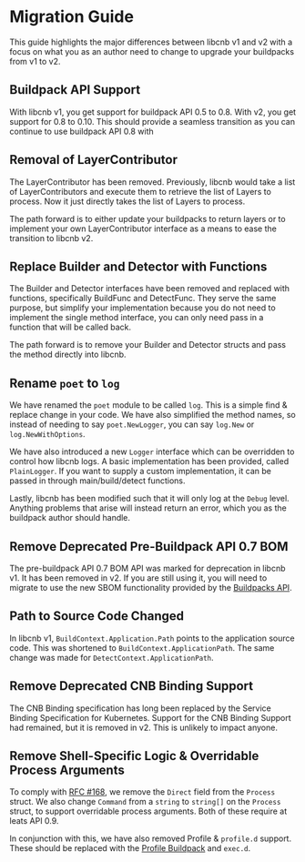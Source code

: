 # Migration Guide

This guide highlights the major differences between libcnb v1 and v2 with a focus on what you as an author need to change to upgrade your buildpacks from v1 to v2.

## Buildpack API Support

With libcnb v1, you get support for buildpack API 0.5 to 0.8. With v2, you get support for 0.8 to 0.10. This should provide a seamless transition as you can continue to use buildpack API 0.8 with 

## Removal of LayerContributor

The LayerContributor has been removed. Previously, libcnb would take a list of LayerContributors and execute them to retrieve the list of Layers to process. Now it just directly takes the list of Layers to process.

The path forward is to either update your buildpacks to return layers or to implement your own LayerContributor interface as a means to ease the transition to libcnb v2.

## Replace Builder and Detector with Functions

The Builder and Detector interfaces have been removed and replaced with functions, specifically BuildFunc and DetectFunc. They serve the same purpose, but simplify your implementation because you do not need to implement the single method interface, you can only need pass in a function that will be called back.

The path forward is to remove your Builder and Detector structs and pass the method directly into libcnb.

## Rename `poet` to `log`

We have renamed the `poet` module to be called `log`. This is a simple find & replace change in your code. We have also simplified the method names, so instead of needing to say `poet.NewLogger`, you can say `log.New` or `log.NewWithOptions`. 

We have also introduced a new `Logger` interface which can be overridden to control how libcnb logs. A basic implementation has been provided, called `PlainLogger`. If you want to supply a custom implementation, it can be passed in through main/build/detect functions.

Lastly, libcnb has been modified such that it will only log at the `Debug` level. Anything problems that arise will instead return an error, which you as the buildpack author should handle.

## Remove Deprecated Pre-Buildpack API 0.7 BOM

The pre-buildpack API 0.7 BOM API was marked for deprecation in libcnb v1. It has been removed in v2. If you are still using it, you will need to migrate to use the new SBOM functionality provided by the [Buildpacks API](https://github.com/buildpacks/rfcs/blob/main/text/0095-sbom.md).

## Path to Source Code Changed

In libcnb v1, `BuildContext.Application.Path` points to the application source code. This was shortened to `BuildContext.ApplicationPath`. The same change was made for `DetectContext.ApplicationPath`.

## Remove Deprecated CNB Binding Support

The CNB Binding specification has long been replaced by the Service Binding Specification for Kubernetes. Support for the CNB Binding Support had remained, but it is removed in v2. This is unlikely to impact anyone.

## Remove Shell-Specific Logic & Overridable Process Arguments

To comply with [RFC #168](https://github.com/buildpacks/rfcs/pull/168), we remove the `Direct` field from the `Process` struct. We also change `Command` from a `string` to `string[]` on the `Process` struct, to support overridable process arguments. Both of these require at leats API 0.9.

In conjunction with this, we have also removed Profile & `profile.d` support. These should be replaced with the [Profile Buildpack](https://github.com/buildpacks/profile) and `exec.d`.
